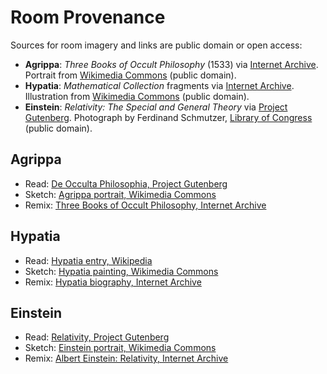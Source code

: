 # Room Provenance

Sources for room imagery and links are public domain or open access:

- **Agrippa**: *Three Books of Occult Philosophy* (1533) via [Internet Archive](https://archive.org/details/threebooksofoccu00agri). Portrait from [Wikimedia Commons](https://commons.wikimedia.org/wiki/File:Heinrich_Cornelius_Agrippa00.jpg) (public domain).
- **Hypatia**: *Mathematical Collection* fragments via [Internet Archive](https://archive.org/details/hypatia-mathematical-collection). Illustration from [Wikimedia Commons](https://commons.wikimedia.org/wiki/File:Hugo_Braun_von_Ware%CC%81n_Hypatia.jpg) (public domain).
- **Einstein**: *Relativity: The Special and General Theory* via [Project Gutenberg](https://www.gutenberg.org/ebooks/30155). Photograph by Ferdinand Schmutzer, [Library of Congress](https://www.loc.gov/item/00652827/) (public domain).
## Agrippa

- Read: [De Occulta Philosophia, Project Gutenberg](https://www.gutenberg.org/ebooks/33952)
- Sketch: [Agrippa portrait, Wikimedia Commons](https://commons.wikimedia.org/wiki/File:Agrippa_Von_Nettenheim.jpg)
- Remix: [Three Books of Occult Philosophy, Internet Archive](https://archive.org/details/threebooksoccult00agri)

## Hypatia

- Read: [Hypatia entry, Wikipedia](https://en.wikipedia.org/wiki/Hypatia)
- Sketch: [Hypatia painting, Wikimedia Commons](<https://commons.wikimedia.org/wiki/File:HYPATIA_(Museo_del_Prado).jpg>)
- Remix: [Hypatia biography, Internet Archive](https://archive.org/details/hypatia00knip)

## Einstein

- Read: [Relativity, Project Gutenberg](https://www.gutenberg.org/ebooks/5001)
- Sketch: [Einstein portrait, Wikimedia Commons](https://commons.wikimedia.org/wiki/File:Einstein_1921_portrait2.jpg)
- Remix: [Albert Einstein: Relativity, Internet Archive](https://archive.org/details/alberteinsteinre00einso)
